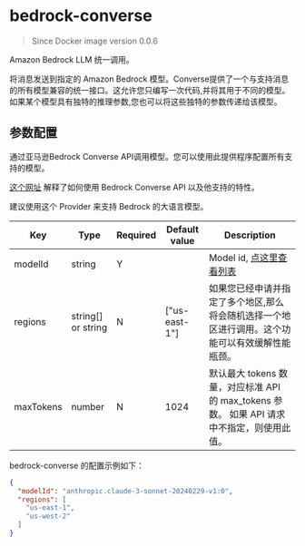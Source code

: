 # bedrock-converse

> Since Docker image version 0.0.6

Amazon Bedrock LLM 统一调用。

将消息发送到指定的 Amazon Bedrock 模型。Converse提供了一个与支持消息的所有模型兼容的统一接口。这允许您只编写一次代码,并将其用于不同的模型。如果某个模型具有独特的推理参数,您也可以将这些独特的参数传递给该模型。

## 参数配置

通过亚马逊Bedrock Converse API调用模型。您可以使用此提供程序配置所有支持的模型。

[这个网址](https://docs.aws.amazon.com/bedrock/latest/userguide/conversation-inference.html) 解释了如何使用 Bedrock Converse API 以及他支持的特性。

建议使用这个 Provider 来支持 Bedrock 的大语言模型。

| Key     | Type      | Required     | Default value | Description |
| ------------- | -------| ------------- | ------------- | ------------- |
| modelId  | string   | Y    |  |   Model id, [点这里查看列表](https://docs.aws.amazon.com/bedrock/latest/userguide/model-ids.html)  |
| regions  | string[] or string   | N     | ["us-east-1"] |   如果您已经申请并指定了多个地区,那么将会随机选择一个地区进行调用。这个功能可以有效缓解性能瓶颈。  |
| maxTokens  |  number   | N     | 1024 | 默认最大 tokens 数量，对应标准 API 的 max_tokens 参数。 如果 API 请求中不指定，则使用此值。  |

bedrock-converse 的配置示例如下：

```json
{
  "modelId": "anthropic.claude-3-sonnet-20240229-v1:0",
  "regions": [
    "us-east-1",
    "us-west-2"
  ]
}
```
